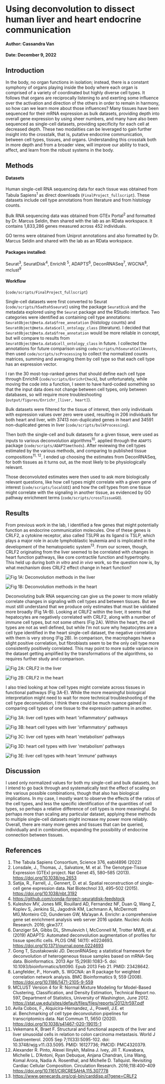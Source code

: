 # Using deconvolution to dissect human liver and heart endocrine communication
#### Author: Cassandra Van
#### Date: December 9, 2022

## Introduction
In the body, no organ functions in isolation; instead, there is a constant symphony of organs playing inside the body where each organ is comprised of a variety of coordinated but highly diverse cell types. It follows that organs are reciprocally listening to and exerting some influence over the activation and direction of the others in order to remain in harmony, so how can we learn more about those influences? Many tissues have been sequenced for their mRNA expression as bulk datasets, providing depth into overall gene expression by using sheer numbers, and many have also been sequenced as single-cell datasets, providing specificity for each cell at decreased depth. These two modalities can be leveraged to gain further insight into the crosstalk, that is, putative endocrine communication, between cell types, tissues, and organs. Understanding this crosstalk both in more depth and from a broader view, will improve our ability to track, affect, and learn from the robust systems in the body.

## Methods
#### Datasets
Human single-cell RNA sequencing data for each tissue was obtained from Tabula Sapiens<sup>1</sup> as direct downloads (`FinalProject_fullscript`). These datasets include cell type annotations from literature and from histology counts.

Bulk RNA sequencing data was obtained from GTEx Portal<sup>2</sup> and formatted by Dr. Marcus Seldin, then shared with the lab as an RData workspace. It contains 1,833,286 genes measured across 452 individuals.

GO terms were obtained from Uniprot annotations<sup></sup> and also formatted by Dr. Marcus Seldin and shared with the lab as an RData workspace.
#### Packages installed:
Seurat<sup>3</sup>, SeuratDisk<sup>4</sup>, EnrichR <sup>5</sup>, ADAPTS<sup>6</sup>, DeconRNASeq<sup>7</sup>, WGCNA<sup>8</sup>, mclust<sup>9</sup>
#### Workflow
(`code/scripts/FinalProject_fullscript`)

Single-cell datasets were first converted to Seurat (`code/scripts/h5adtoh5seurat`) using the package `SeuratDisk` and the metadata explored using the `Seurat` package and the RStudio interface. Two categories were identified as containing cell type annotations: `SeuratObject@meta.data$free_annotation` (histology counts) and `SeuratObject@meta.data$cell_ontology_class` (literature). I decided that `SeuratObject@meta.data$free_annotation` would be more reliable in concept, but will compare to results from `SeuratObject@meta.data$cell_ontology_class` in future. I collected the annotations for future comparison using `code/scripts/h5seuratCellAnnots`, then used `code/scripts/scProcessing` to collect the normalized counts matrices, summing and averaging them by cell type so that each cell type has an expression vector.

I ran the 30 most-top-ranked genes that should define each cell type through EnrichR (`code/scripts/EnrichrCheck`), but unfortunately, while moving the code into a function, I seem to have hard-coded something so that the input data does not change between cell types, only between databases, so will require more troubleshooting (`output/figures/Enrichr_[liver, heart]`).

Bulk datasets were filtered for the tissue of interest, then only individuals with expression values over zero were used, resulting in 206 individuals for both heart and liver, with 37413 non-duplicated genes in heart and 34591 non-duplicated genes in liver (`code/scripts/bulkProcessing`).

Then both the single-cell and bulk datasets for a given tissue, were used as inputs to various deconvolution algorithms<sup>10</sup>, applied through the `ADAPTS` package (`code/scripts/ADAPTSmethods`). After reviewing the cell types estimated by the various methods, and comparing to published tissue compositions<sup>11, 12</sup>, I ended up choosing the estimates from DeconRNASeq, for both tissues as it turns out, as the most likely to be physiologically relevant.

Those deconvoluted estimates were then used to ask more biologically relevant questions, like how cell types might correlate with a given gene of interest (`code/scripts/localGOI`) and how the cell types from one tissue might correlate with the signaling in another tissue, as evidenced by GO pathway enrichment terms (`code/scripts/crossTissueGO`).

## Results
From previous work in the lab, I identified a few genes that might potentially function as endocrine communication molecules. One of these genes is CRLF2, a cytokine receptor, also called TSLPR as its ligand is TSLP, which plays a major role in acute lymphoblastic leukemia and is implicated in the development of the hematopoietic system<sup>13</sup>. From our screen, though, CRLF2 originating from the liver seemed to be correlated with changes in heart function pathways, like core contractile function and hypertrophy. This held up during both *in vitro* and *in vivo* work, so the question now is, by what mechanism does CRLF2 effect change in heart function?

![Fig 1A: Deconvolution methods in the liver](output/figures/deconvolution_liver/free_annotation/DeconMethodComp_liver.png)

![Fig 1B: Deconvolution methods in the heart](output/figures/deconvolution_heart/DeconMethodComp_heart.png)

Deconvoluting bulk RNA sequencing can give us the power to more reliably correlate changes in signaling with cell types and between tissues. But we must still understand that we produce only estimates that must be validated more broadly (Fig 1A-B). Looking at CRLF2 within the liver, it seems that hepatocytes are negatively correlated with CRLF2, along with a number of immune cell types, but not some others (Fig 2A). Within the heart, the cell types are not as well defined, but while I’m not sure why hepatocytes are a cell type identified in the heart single-cell dataset, the negative correlation with them is very strong (Fig 2B). In comparison, the macrophages have a slight positive correlation, but fibroblasts seem to be the only cell type more consistently positively correlated. This may point to more subtle variance in the dataset getting amplified by the transformations of the algorithms, so requires further study and comparison.

![Fig 2A: CRLF2 in the liver](output/figures/CRLF2enrichment_DeconRNASeq_liver.png)

![Fig 2B: CRLF2 in the heart](output/figures/CRLF2enrichment_DeconRNASeq_heart.png)

I also tried looking at how cell types might correlate across tissues in functional pathways (Fig 3A-E). While the more meaningful biological interpretation might need to wait for more technical troubleshooting of the cell type deconvolution, I think there could be much nuance gained in comparing cell types of one tissue to the expression patterns in another.

![Fig 3A: liver cell types with heart 'inflammatory' pathways](output/figures/crossTissueGO/heartGO_DeconRNASeq_inflammatory.png)

![Fig 3B: heart cell types with liver 'inflammatory' pathways](output/figures/crossTissueGO/liverGO_DeconRNASeq_inflammatory.png)

![Fig 3C: liver cell types with heart 'metabolism' pathways](output/figures/crossTissueGO/heartGO_DeconRNASeq_metabolism.png)

![Fig 3D: heart cell types with liver 'metabolism' pathways](output/figures/crossTissueGO/liverGO_DeconRNASeq_metabolism.png)

![Fig 3E: liver cell types with heart 'immune' pathways](output/figures/crossTissueGO/heartGO_DeconRNASeq_immune.png)

## Discussion
I used only normalized values for both my single-cell and bulk datasets, but I intend to go back through and systematically test the effect of scaling on the various possible combinations, though that also has biological implications. In my case, I mostly want to observe the effects of the ratios of the cell types, and less the specific identification of the quantities of cell types, so perhaps a relative difference of cell types is more meaningful. So perhaps more than scaling any particular dataset, applying these methods to multiple single-cell datasets might increase my power more reliably.
Overall, there are many more genes and tissues that can be queried, individually and in combination, expanding the possibility of endocrine connection between tissues.

## References
1. The Tabula Sapiens Consortium, Science 376, eabl4896 (2022)
2. Lonsdale, J., Thomas, J., Salvatore, M. et al. The Genotype-Tissue Expression (GTEx) project. Nat Genet 45, 580–585 (2013). <https://doi.org/10.1038/ng.2653>
3. Satija, R., Farrell, J., Gennert, D. et al. Spatial reconstruction of single-cell gene expression data. Nat Biotechnol 33, 495–502 (2015). <https://doi.org/10.1038/nbt.3192>
4. <https://github.com/conda-forge/r-seuratdisk-feedstock>
5. Kuleshov MV, Jones MR, Rouillard AD, Fernandez NF, Duan Q, Wang Z, Koplev S, Jenkins SL, Jagodnik KM, Lachmann A, McDermott MG,Monteiro CD, Gundersen GW, Ma’ayan A. Enrichr: a comprehensive gene set enrichment analysis web server 2016 update. Nucleic Acids Research. 2016; gkw377.
6. Danziger SA, Gibbs DL, Shmulevich I, McConnell M, Trotter MWB, et al. (2019) ADAPTS: Automated deconvolution augmentation of profiles for tissue specific cells. PLOS ONE 14(11): e0224693. <https://doi.org/10.1371/journal.pone.0224693>
7. Gong T, Szustakowski JD. DeconRNASeq: a statistical framework for deconvolution of heterogeneous tissue samples based on mRNA-Seq data. Bioinformatics. 2013 Apr 15;29(8):1083-5. doi: 10.1093/bioinformatics/btt090. Epub 2013 Feb 21. PMID: 23428642.
8. Langfelder, P., Horvath, S. WGCNA: an R package for weighted correlation network analysis. BMC Bioinformatics 9, 559 (2008). <https://doi.org/10.1186/1471-2105-9-559>
9. MCLUST Version 4 for R: Normal Mixture Modeling for Model-Based Clustering, Classification, and Density Estimation, Technical Report no. 597, Department of Statistics, University of Washington, June 2012. <https://stat.uw.edu/sites/default/files/files/reports/2012/tr597.pdf>
10. Avila Cobos, F., Alquicira-Hernandez, J., Powell, J.E. et al. Benchmarking of cell type deconvolution pipelines for transcriptomics data. Nat Commun 11, 5650 (2020). <https://doi.org/10.1038/s41467-020-19015-1>
11. Vekemans K, Braet F. Structural and functional aspects of the liver and liver sinusoidal cells in relation to colon carcinoma metastasis. World J Gastroenterol. 2005 Sep 7;11(33):5095-102. doi: 10.3748/wjg.v11.i33.5095. PMID: 16127736; PMCID: PMC4320379.
12. Alexander R. Pinto, Alexei Ilinykh, Malina J. Ivey, Jill T. Kuwabara, Michelle L. D’Antoni, Ryan Debuque, Anjana Chandran, Lina Wang, Komal Arora, Nadia A. Rosenthal, and Michelle D. Tallquist. Revisiting Cardiac Cellular Composition. Circulation Research. 2016;118:400–409 <https://doi.org/10.1161/CIRCRESAHA.115.307778>
13. <https://www.genecards.org/cgi-bin/carddisp.pl?gene=CRLF2>
